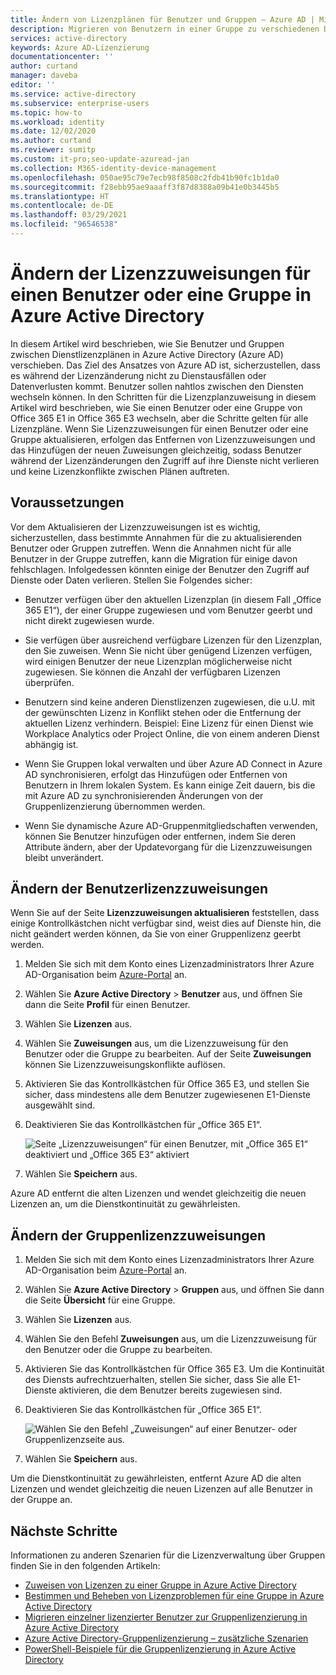 ```yaml
---
title: Ändern von Lizenzplänen für Benutzer und Gruppen – Azure AD | Microsoft-Dokumentation
description: Migrieren von Benutzern in einer Gruppe zu verschiedenen Dienstplänen mithilfe der Gruppenlizenzierung in Azure Active Directory
services: active-directory
keywords: Azure AD-Lizenzierung
documentationcenter: ''
author: curtand
manager: daveba
editor: ''
ms.service: active-directory
ms.subservice: enterprise-users
ms.topic: how-to
ms.workload: identity
ms.date: 12/02/2020
ms.author: curtand
ms.reviewer: sumitp
ms.custom: it-pro;seo-update-azuread-jan
ms.collection: M365-identity-device-management
ms.openlocfilehash: 050ae95c79e7ecb98f8508c2fdb41b90fc1b1da0
ms.sourcegitcommit: f28ebb95ae9aaaff3f87d8388a09b41e0b3445b5
ms.translationtype: HT
ms.contentlocale: de-DE
ms.lasthandoff: 03/29/2021
ms.locfileid: "96546538"
---
```

# <a name="change-license-assignments-for-a-user-or-group-in-azure-active-directory"></a>Ändern der Lizenzzuweisungen für einen Benutzer oder eine Gruppe in Azure Active Directory

In diesem Artikel wird beschrieben, wie Sie Benutzer und Gruppen zwischen Dienstlizenzplänen in Azure Active Directory (Azure AD) verschieben. Das Ziel des Ansatzes von Azure AD ist, sicherzustellen, dass es während der Lizenzänderung nicht zu Dienstausfällen oder Datenverlusten kommt. Benutzer sollen nahtlos zwischen den Diensten wechseln können. In den Schritten für die Lizenzplanzuweisung in diesem Artikel wird beschrieben, wie Sie einen Benutzer oder eine Gruppe von Office 365 E1 in Office 365 E3 wechseln, aber die Schritte gelten für alle Lizenzpläne. Wenn Sie Lizenzzuweisungen für einen Benutzer oder eine Gruppe aktualisieren, erfolgen das Entfernen von Lizenzzuweisungen und das Hinzufügen der neuen Zuweisungen gleichzeitig, sodass Benutzer während der Lizenzänderungen den Zugriff auf ihre Dienste nicht verlieren und keine Lizenzkonflikte zwischen Plänen auftreten.

## <a name="before-you-begin"></a>Voraussetzungen

Vor dem Aktualisieren der Lizenzzuweisungen ist es wichtig, sicherzustellen, dass bestimmte Annahmen für die zu aktualisierenden Benutzer oder Gruppen zutreffen. Wenn die Annahmen nicht für alle Benutzer in der Gruppe zutreffen, kann die Migration für einige davon fehlschlagen. Infolgedessen könnten einige der Benutzer den Zugriff auf Dienste oder Daten verlieren. Stellen Sie Folgendes sicher:

- Benutzer verfügen über den aktuellen Lizenzplan (in diesem Fall „Office 365 E1“), der einer Gruppe zugewiesen und vom Benutzer geerbt und nicht direkt zugewiesen wurde.

- Sie verfügen über ausreichend verfügbare Lizenzen für den Lizenzplan, den Sie zuweisen. Wenn Sie nicht über genügend Lizenzen verfügen, wird einigen Benutzer der neue Lizenzplan möglicherweise nicht zugewiesen. Sie können die Anzahl der verfügbaren Lizenzen überprüfen.

- Benutzern sind keine anderen Dienstlizenzen zugewiesen, die u.U. mit der gewünschten Lizenz in Konflikt stehen oder die Entfernung der aktuellen Lizenz verhindern. Beispiel: Eine Lizenz für einen Dienst wie Workplace Analytics oder Project Online, die von einem anderen Dienst abhängig ist.

- Wenn Sie Gruppen lokal verwalten und über Azure AD Connect in Azure AD synchronisieren, erfolgt das Hinzufügen oder Entfernen von Benutzern in Ihrem lokalen System. Es kann einige Zeit dauern, bis die mit Azure AD zu synchronisierenden Änderungen von der Gruppenlizenzierung übernommen werden.

- Wenn Sie dynamische Azure AD-Gruppenmitgliedschaften verwenden, können Sie Benutzer hinzufügen oder entfernen, indem Sie deren Attribute ändern, aber der Updatevorgang für die Lizenzzuweisungen bleibt unverändert.

## <a name="change-user-license-assignments"></a>Ändern der Benutzerlizenzzuweisungen

Wenn Sie auf der Seite **Lizenzzuweisungen aktualisieren** feststellen, dass einige Kontrollkästchen nicht verfügbar sind, weist dies auf Dienste hin, die nicht geändert werden können, da Sie von einer Gruppenlizenz geerbt werden.

1. Melden Sie sich mit dem Konto eines Lizenzadministrators Ihrer Azure AD-Organisation beim [Azure-Portal](https://portal.azure.com/) an.
1. Wählen Sie **Azure Active Directory** > **Benutzer** aus, und öffnen Sie dann die Seite **Profil** für einen Benutzer.
1. Wählen Sie **Lizenzen** aus.
1. Wählen Sie **Zuweisungen** aus, um die Lizenzzuweisung für den Benutzer oder die Gruppe zu bearbeiten. Auf der Seite **Zuweisungen** können Sie Lizenzzuweisungskonflikte auflösen.
1. Aktivieren Sie das Kontrollkästchen für Office 365 E3, und stellen Sie sicher, dass mindestens alle dem Benutzer zugewiesenen E1-Dienste ausgewählt sind.
1. Deaktivieren Sie das Kontrollkästchen für „Office 365 E1“.

    ![Seite „Lizenzzuweisungen“ für einen Benutzer, mit „Office 365 E1“ deaktiviert und „Office 365 E3“ aktiviert](./media/licensing-groups-change-licenses/update-user-license-assignments.png)

1. Wählen Sie **Speichern** aus.

Azure AD entfernt die alten Lizenzen und wendet gleichzeitig die neuen Lizenzen an, um die Dienstkontinuität zu gewährleisten.

## <a name="change-group-license-assignments"></a>Ändern der Gruppenlizenzzuweisungen

1. Melden Sie sich mit dem Konto eines Lizenzadministrators Ihrer Azure AD-Organisation beim [Azure-Portal](https://portal.azure.com/) an.
1. Wählen Sie **Azure Active Directory** > **Gruppen** aus, und öffnen Sie dann die Seite **Übersicht** für eine Gruppe.
1. Wählen Sie **Lizenzen** aus.
1. Wählen Sie den Befehl **Zuweisungen** aus, um die Lizenzzuweisung für den Benutzer oder die Gruppe zu bearbeiten.
1. Aktivieren Sie das Kontrollkästchen für Office 365 E3. Um die Kontinuität des Diensts aufrechtzuerhalten, stellen Sie sicher, dass Sie alle E1-Dienste aktivieren, die dem Benutzer bereits zugewiesen sind.
1. Deaktivieren Sie das Kontrollkästchen für „Office 365 E1“.

    ![Wählen Sie den Befehl „Zuweisungen“ auf einer Benutzer- oder Gruppenlizenzseite aus.](./media/licensing-groups-change-licenses/update-group-license-assignments.png)

1. Wählen Sie **Speichern** aus.

Um die Dienstkontinuität zu gewährleisten, entfernt Azure AD die alten Lizenzen und wendet gleichzeitig die neuen Lizenzen auf alle Benutzer in der Gruppe an.

## <a name="next-steps"></a>Nächste Schritte

Informationen zu anderen Szenarien für die Lizenzverwaltung über Gruppen finden Sie in den folgenden Artikeln:

- [Zuweisen von Lizenzen zu einer Gruppe in Azure Active Directory](licensing-groups-assign.md)
- [Bestimmen und Beheben von Lizenzproblemen für eine Gruppe in Azure Active Directory](licensing-groups-resolve-problems.md)
- [Migrieren einzelner lizenzierter Benutzer zur Gruppenlizenzierung in Azure Active Directory](licensing-groups-migrate-users.md)
- [Azure Active Directory-Gruppenlizenzierung – zusätzliche Szenarien](licensing-group-advanced.md)
- [PowerShell-Beispiele für die Gruppenlizenzierung in Azure Active Directory](licensing-ps-examples.md)
